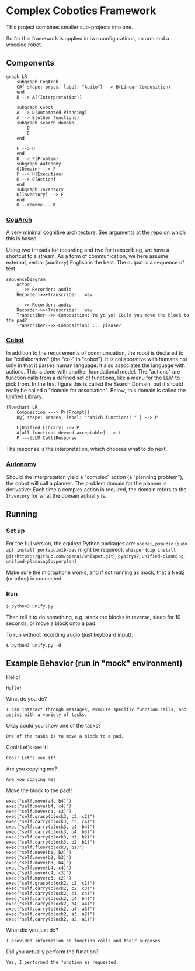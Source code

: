 # Complex Cobotics Framework
This project combines smaller sub-projects into one.



So far this framework is applied in two configurations, an arm and a wheeled robot.


## Components
``` mermaid
graph LR
    subgraph CogArch
    C@{ shape: procs, label: "Audio"} --> B(Linear Composition)
    end
    B --> A((Interpretation))
    
    subgraph Cobot
    A --> D[Automated Planning]
    A --> E(other functions)
    subgraph search domain
        D
        E
    end
    
    E --> O
    end
    D --> F(Problem)
    subgraph Autonomy
    G(Domain) --> F
    F --> H(Execution)
    H --> O[Action]
    end
    subgraph Inventory
    K[Inventory] --> F
    end
    O --remove--- K
```
### [CogArch](https://github.com/ogoudey/cog_arch)
A very minimal cognitive architecture. See arguments at the [repo](https://github.com/ogoudey/cog_arch) on which this is based.

Using two threads for recording and two for transcribing, we have a shortcut to a stream. As a form of communication, we here assume external, verbal (auditory) English is the best. The output is a sequence of text.
```mermaid
sequenceDiagram
    actor _
    _ ->> Recorder: audio
    Recorder->>+Transcriber: .wav
    
    _ ->> Recorder: audio
    Recorder->>+Transcriber: .wav
    Transcriber-->>-Composition: Yo yo yo! Could you move the block to the pad?
    Transcriber-->>-Composition: ... please?
```
### [Cobot](https://github.com/ogoudey/simple_cobots)
In addition to the requirements of communication, the robot is declared to be "collaborative" (the "co-" in "cobot"). It is collaborative with humans not only in that it parses human language: it also associates the language with actions. This is done with another foundational model. The "actions" are function calls from a defined set of functions, like a menu for the LLM to pick from. In the first figure this is called the Search Domain, but it should really be called a "domain for association". Below, this domain is called the Unified Library.
``` mermaid
flowchart LR
    Composition ---> P((Prompt))
    B@{ shape: braces, label: "'Which functions?'" } --> P

    L[Unified Library] --> P
    A[all functions deemed acceptable] --> L
    P ---|LLM Call|Response
```
The response is the interpretation, which chooses what to do next.

### [Autonomy](https://github.com/ogoudey/Ned2Autonomy)
Should the interpretation yield a "complex" action (a "planning problem"), the cobot will call a planner. The problem domain for the planner is derivative: Each time a complex action is required, the domain refers to the `Inventory` for what the domain actually is.

## Running
### Set up
For the full version, the equired Python packages are:
`openai`, `pyaudio` (`sudo apt install portaudio19-dev` might be required), `whisper` (`pip install git+https://github.com/openai/whisper.git`), `pyniryo2`, `unified-planning`, `unified-planning[pyperplan]`

Make sure the microphone works, and if not running as mock, that a Ned2 (or other) is connected.

### Run
```
$ python3 unify.py 
```
Then tell it to do something, e.g. stack the blocks in reverse, sleep for 10 seconds, or move a block onto a pad.

To run without recording audio (just keyboard input):
```
$ python3 unify.py -d
```

## Example Behavior (run in "mock" environment)
Hello!

`Hello!`

What do you do?

`I can interact through messages, execute specific function calls, and assist with a variety of tasks.`

Okay could you show one of the tasks?

`One of the tasks is to move a block to a pad.`

Cool! Let's see it!

`Cool! Let's see it!`

Are you copying me?

`Are you copying me?`

Move the block to the pad!!

`exec("self.move(a4, b4)")`<br />
`exec("self.move(b4, c4)")`<br />
`exec("self.move(c4, c3)")`<br />
`exec("self.grasp(block3, c3, c2)")`<br />
`exec("self.carry(block3, c3, c4)")`<br />
`exec("self.carry(block3, c4, b4)")`<br />
`exec("self.carry(block3, b4, b3)")`<br />
`exec("self.carry(block3, b3, b2)")`<br />
`exec("self.carry(block3, b2, b1)")`<br />
`exec("self.floor(block3, b1)")`<br />
`exec("self.move(b1, b2)")`<br />
`exec("self.move(b2, b3)")`<br />
`exec("self.move(b3, b4)")`<br />
`exec("self.move(b4, c4)")`<br />
`exec("self.move(c4, c3)")`<br />
`exec("self.move(c3, c2)")`<br />
`exec("self.grasp(block2, c2, c1)")`<br />
`exec("self.carry(block2, c2, c3)")`<br />
`exec("self.carry(block2, c3, c4)")`<br />
`exec("self.carry(block2, c4, b4)")`<br />
`exec("self.carry(block2, b4, a4)")`<br />
`exec("self.carry(block2, a4, a3)")`<br />
`exec("self.carry(block2, a3, a2)")`<br />
`exec("self.carry(block2, a2, a1)")`<br />

What did you just do?

`I provided information on function calls and their purposes.`

Did you actually perform the function?

`Yes, I performed the function as requested.`

